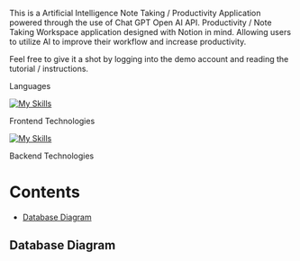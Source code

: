 This is a Artificial Intelligence Note Taking / Productivity Application powered through the use of Chat GPT Open AI API.
Productivity / Note Taking Workspace application designed with Notion in mind. Allowing users to utilize AI to improve their workflow and increase productivity.

Feel free to give it a shot by logging into the demo account and reading the tutorial / instructions. 

Languages

[![My Skills](https://skillicons.dev/icons?i=js,html,css,py)](https://skillicons.dev)

Frontend Technologies 

[![My Skills](https://skillicons.dev/icons?i=react,redux)](https://skillicons.dev)

Backend Technologies

Contents
===
- [Database Diagram](#database-diagram)

## Database Diagram


[Render.com]: https://render.com/
[Dashboard]: https://dashboard.render.com/
